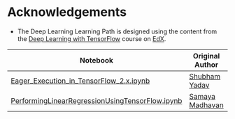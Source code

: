 # Acknowledgements

* The Deep Learning Learning Path is designed using the content from the [Deep Learning with TensorFlow](https://courses.edx.org/courses/course-v1:IBM+DL0120EN+3T2018/course/) course on [EdX](https://courses.edx.org/login?next=/dashboard).

| Notebook | Original Author | Updated By |
|-|-|-|
| [Eager_Execution_in_TensorFlow_2.x.ipynb](fundamentals-of-deeplearning/notebooks/Eager_Execution_in_TensorFlow_2.x.ipynb) | [Shubham Yadav](https://www.linkedin.com/in/shubham-kumar-yadav-14378768) | |
| [PerformingLinearRegressionUsingTensorFlow.ipynb](fundamentals-of-deeplearning/notebooks/PerformingLinearRegressionUsingTensorFlow.ipynb) | [Samaya Madhavan](https://www.linkedin.com/in/samaya-madhavan) | |
